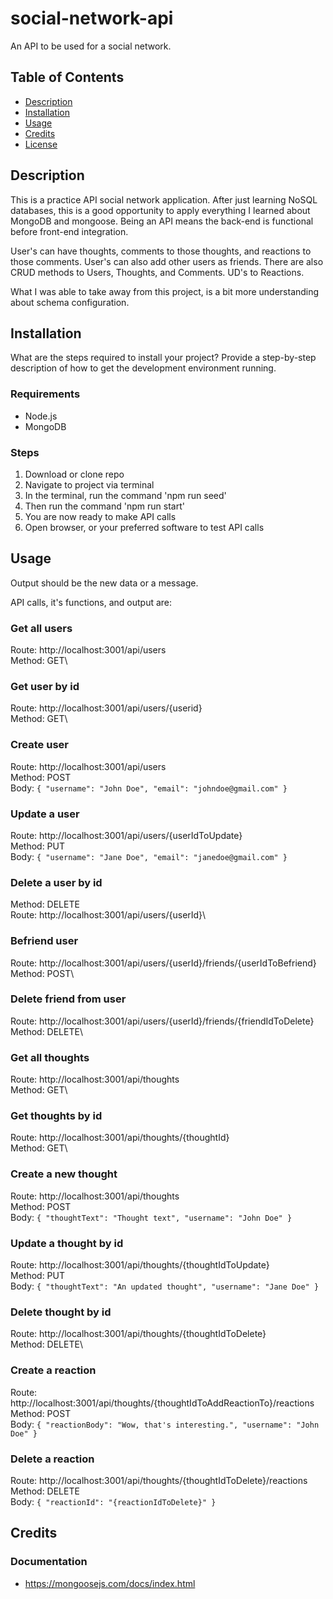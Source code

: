 # social-network-api
An API to be used for a social network.

## Table of Contents

- [Description](#description)
- [Installation](#installation)
- [Usage](#usage)
- [Credits](#credits)
- [License](#license)

## Description

This is a practice API social network application. After just learning NoSQL databases, this is a good opportunity to apply everything I learned about MongoDB and mongoose.  Being an API means the back-end is functional before front-end integration. 

User's can have thoughts, comments to those thoughts, and reactions to those comments. User's can also add other users as friends. There are also CRUD methods to Users, Thoughts, and Comments. UD's to Reactions.

What I was able to take away from this project, is a bit more understanding about schema configuration. 

## Installation

What are the steps required to install your project? Provide a step-by-step description of how to get the development environment running.

### Requirements

- Node.js
- MongoDB

### Steps

1. Download or clone repo
2. Navigate to project via terminal
3. In the terminal, run the command 'npm run seed'
4. Then run the command 'npm run start'
5. You are now ready to make API calls
6. Open browser, or your preferred software to test API calls

## Usage

Output should be the new data or a message. 

API calls, it's functions, and output are:

### Get all users 

Route: http://localhost:3001/api/users\
Method: GET\

### Get user by id

Route: http://localhost:3001/api/users/{userid}\
Method: GET\

### Create user

Route: http://localhost:3001/api/users\
Method: POST\
Body: `{
  "username": "John Doe",
  "email": "johndoe@gmail.com"
}`

### Update a user

Route: http://localhost:3001/api/users/{userIdToUpdate}\
Method: PUT\
Body: `{
	"username": "Jane Doe",
	"email": "janedoe@gmail.com"
}`

### Delete a user by id
Method: DELETE\
Route: http://localhost:3001/api/users/{userId}\

### Befriend user

Route: http://localhost:3001/api/users/{userId}/friends/{userIdToBefriend}\
Method: POST\

### Delete friend from user

Route: http://localhost:3001/api/users/{userId}/friends/{friendIdToDelete}\
Method: DELETE\

### Get all thoughts

Route: http://localhost:3001/api/thoughts\
Method: GET\

### Get thoughts by id 

Route: http://localhost:3001/api/thoughts/{thoughtId}\
Method: GET\

### Create a new thought

Route: http://localhost:3001/api/thoughts\
Method: POST\
Body: `{
	"thoughtText": "Thought text",
	"username": "John Doe"
}`

### Update a thought by id

Route: http://localhost:3001/api/thoughts/{thoughtIdToUpdate}\
Method: PUT\
Body: `{
	"thoughtText": "An updated thought",
	"username": "Jane Doe"
}`

### Delete thought by id

Route:  http://localhost:3001/api/thoughts/{thoughtIdToDelete}\
Method: DELETE\

### Create a reaction

Route: http://localhost:3001/api/thoughts/{thoughtIdToAddReactionTo}/reactions\
Method: POST\
Body: `{
	"reactionBody": "Wow, that's interesting.",
	"username": "John Doe"
}`

### Delete a reaction

Route: http://localhost:3001/api/thoughts/{thoughtIdToDelete}/reactions\
Method: DELETE\
Body: `{
	"reactionId": "{reactionIdToDelete}"
}`

## Credits

### Documentation

- https://mongoosejs.com/docs/index.html 
